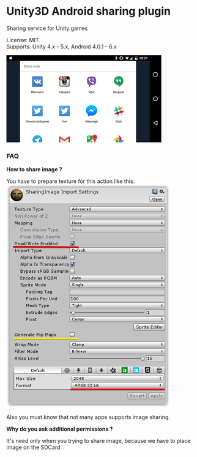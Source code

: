 Unity3D Android sharing plugin
=====
Sharing service for Unity games

License: MIT<br>Supports: Unity 4.x - 5.x, Android 4.0.1 - 6.x

![Screenshot](https://raw.githubusercontent.com/Agasper/unity-android-sharing-plugin/master/screen2.jpg "Screenshot")

### FAQ

**How to share image ?**

You have to prepare texture for this action like this: <br>
![Screenshot](https://raw.githubusercontent.com/Agasper/unity-android-sharing-plugin/master/screen1.png "Screenshot")

Also you must know that not many apps supports image sharing.

**Why do you ask additional permissions  ?**

It's need only when you trying to share image, because we have to place image on the SDCard

